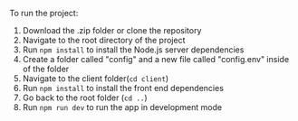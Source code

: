 To run the project: 

1. Download the .zip folder or clone the repository
2. Navigate to the root directory of the project
3. Run `npm install` to install the Node.js server dependencies
4. Create a folder called "config" and a new file called "config.env" inside of the folder
5. Navigate to the client folder(`cd client`)
6. Run `npm install` to install the front end dependencies
7. Go back to the root folder (`cd ..`)
8. Run `npm run dev` to run the app in development mode
